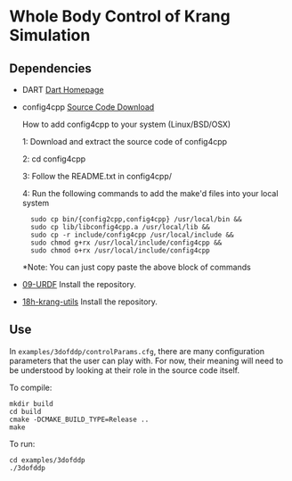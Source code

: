 # Whole Body Control of Krang Simulation

## Dependencies

- DART
 [Dart Homepage](https://dartsim.github.io)

- config4cpp
 [Source Code Download](http://www.config4star.org/#main-source-code)

  How to add config4cpp to your system (Linux/BSD/OSX)

  1: Download and extract the source code of config4cpp

  2: cd config4cpp

  3: Follow the README.txt in config4cpp/

  4: Run the following commands to add the make'd files into your local system

        sudo cp bin/{config2cpp,config4cpp} /usr/local/bin &&
        sudo cp lib/libconfig4cpp.a /usr/local/lib &&
        sudo cp -r include/config4cpp /usr/local/include &&
        sudo chmod g+rx /usr/local/include/config4cpp &&
        sudo chmod o+rx /usr/local/include/config4cpp

  \*Note: You can just copy paste the above block of commands

- [09-URDF](https://github.gatech.edu/WholeBodyControlAttempt1/09-URDF)
 Install the repository.

- [18h-krang-utils](https://github.gatech.edu/WholeBodyControlAttempt1/18h-krang-utils)
 Install the repository.

## Use
In `examples/3dofddp/controlParams.cfg`, there are many configuration parameters that the user can play with. For now, their meaning will need to be understood by looking at their role in the source code itself.

To compile:

    mkdir build
    cd build
    cmake -DCMAKE_BUILD_TYPE=Release ..
    make

To run:

    cd examples/3dofddp
    ./3dofddp
